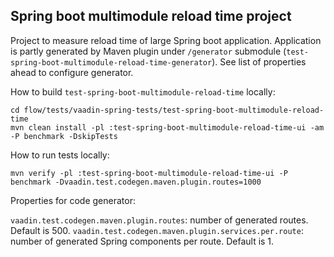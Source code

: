 ## Spring boot multimodule reload time project

Project to measure reload time of large Spring boot application. 
Application is partly generated by Maven plugin under `/generator` submodule (`test-spring-boot-multimodule-reload-time-generator`).
See list of properties ahead to configure generator.

How to build `test-spring-boot-multimodule-reload-time` locally:

```
cd flow/tests/vaadin-spring-tests/test-spring-boot-multimodule-reload-time
mvn clean install -pl :test-spring-boot-multimodule-reload-time-ui -am -P benchmark -DskipTests
```

How to run tests locally:

```
mvn verify -pl :test-spring-boot-multimodule-reload-time-ui -P benchmark -Dvaadin.test.codegen.maven.plugin.routes=1000
```

Properties for code generator:

`vaadin.test.codegen.maven.plugin.routes`: number of generated routes. Default is 500.
`vaadin.test.codegen.maven.plugin.services.per.route`: number of generated Spring components per route. Default is 1.